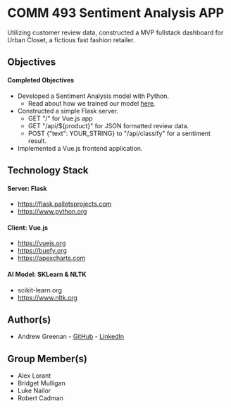 # COMM 493 Sentiment Analysis APP
Utilizing customer review data, constructed a MVP fullstack dashboard for Urban Closet, a fictious fast fashion retailer.

## Objectives ##
#### Completed Objectives #### 
* Developed a Sentiment Analysis model with Python.
  - Read about how we trained our model [here](server/model8202/MODELNOTES.md).
* Constructed a simple Flask server. 
  - GET "/" for Vue.js app
  - GET "/api/${product}" for JSON formatted review data.
  - POST {"text": YOUR_STRING} to "/api/classify" for a sentiment result.
* Implemented a Vue.js frontend application.

## Technology Stack ##
#### Server: Flask ####
* https://flask.palletsprojects.com
* https://www.python.org

#### Client: Vue.js ####
* https://vuejs.org
* https://buefy.org
* https://apexcharts.com

#### AI Model: SKLearn & NLTK ####
* scikit-learn.org
* https://www.nltk.org

## Author(s) ##
* Andrew Greenan - [GitHub](https://github.com/greenan8) - [LinkedIn](https://www.linkedin.com/in/andrewbgreenan/)

## Group Member(s) ##
* Alex Lorant
* Bridget Mulligan
* Luke Nailor
* Robert Cadman
